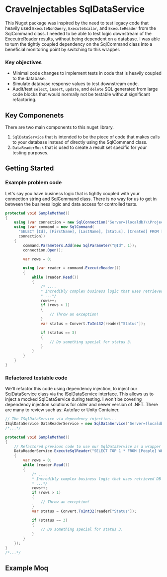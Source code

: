 # CraveInjectables SqlDataService
This Nuget package was inspired by the need to test legacy code that heavily used `ExecuteNonQuery`, `ExecuteScalar`, and `ExecuteReader` from the SqlCommand class. 
I needed to be able to test logic downstream of the ExecutreReader results, without being dependent on a database. 
I was able to turn the tightly coupled dependency on the SqlCommand class into a beneficial monitoring point by switching to this wrapper.

### Key objectives
* Minimal code changes to implement tests in code that is heavily coupled to the database.
* Simulate database response values to test downstream code.
* Audit/test `select`, `insert`, `update`, and `delete` SQL generated from large code blocks that would normally not be testable without significant refactoring.


## Key Componenets
There are two main components to this nuget library. 
1. `SqlDataService` that is intended to be the piece of code that makes calls to your database instead of directly using the SqlCommand class.
2. `DataReaderMock` that is used to create a result set specific for your testing purposes.


## Getting Started

### Example problem code
Let's say you have business logic that is tightly coupled with your connection string and SqlCommand class. 
There is no way for us to get in between the business logic and data access for controlled tests.
```csharp
protected void SampleMethod()
{
    using (var connection = new SqlConnection("Server=(localdb)\\ProjectsV13;Database=MyDatabase;Trusted_Connection=True;"))
    using (var command = new SqlCommand(
      "SELECT [Id], [FirstName], [LastName], [Status], [Created] FROM [People] WHERE [Id] = @Id",
      connection))
    {
        command.Parameters.Add(new SqlParameter("@Id", 1));
        connection.Open();

        var rows = 0;

        using (var reader = command.ExecuteReader())
        {
            while (reader.Read())
            {
                /* .... 
                * Incredibly complex business logic that uses retrieved DB results that we wish to test...
                * ...*/
                rows++;
                if (rows > 1)
                {
                    // Throw an exception!
                }
                var status = Convert.ToInt32(reader["Status"]);

                if (status == 3)
                {
                    // Do something special for status 3.
                }
            }
        }
    }
}
```

### Refactored testable code

We'll refactor this code using dependency injection, to inject our SqlDataService class via the ISqlDataService interface. This allows us to inject a mocked SqlDataService during testing. 
I won't be covering dependency injection solutions for older and newer version of .NET. There are many to review such as: Autofac or Unity Container.
```csharp
// The ISqlDataService via dependency injection...
ISqlDataService DataReaderService = new SqlDataService("Server=(localdb)\\ProjectsV13;Database=MyDatabase;Trusted_Connection=True;");
/*...*/

protected void SampleMethod()
{
    // Refactored previous code to use our SqlDataService as a wrapper to the SqlCommand and SqlDataReader.
    DataReaderService.ExecuteSqlReader("SELECT TOP 1 * FROM [People] WHERE [Status] = @StatusId", new[] { new SqlParameter("@Id", 1) }, (reader) =>
    {
        var rows = 0;
        while (reader.Read())
        {
            /* .... 
            * Incredibly complex business logic that uses retrieved DB results that we wish to test...
            * ...*/
            rows++;
            if (rows > 1)
            {
                // Throw an exception!
            }
            var status = Convert.ToInt32(reader["Status"]);

            if (status == 3)
            {
                // Do something special for status 3.
            }
        }
    });
}
/*...*/
```

## Example Moq





